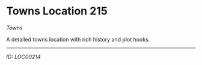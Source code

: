 # Towns Location 215

*Towns*

A detailed towns location with rich history and plot hooks.

---
*ID: LOC00214*